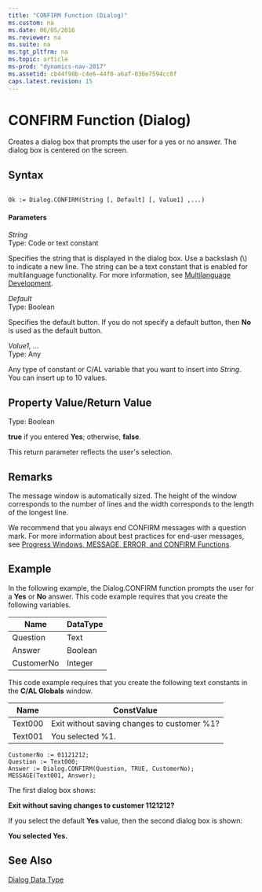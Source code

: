 ```yaml
---
title: "CONFIRM Function (Dialog)"
ms.custom: na
ms.date: 06/05/2016
ms.reviewer: na
ms.suite: na
ms.tgt_pltfrm: na
ms.topic: article
ms-prod: "dynamics-nav-2017"
ms.assetid: cb44f98b-c4e6-44f0-a6af-030e7594cc8f
caps.latest.revision: 15
---
```

# CONFIRM Function (Dialog)
Creates a dialog box that prompts the user for a yes or no answer. The dialog box is centered on the screen.  

## Syntax  

```  

Ok := Dialog.CONFIRM(String [, Default] [, Value1] ,...)  
```  

#### Parameters  
 *String*  
 Type: Code or text constant  

 Specifies the string that is displayed in the dialog box. Use a backslash \(\\\) to indicate a new line. The string can be a text constant that is enabled for multilanguage functionality. For more information, see [Multilanguage Development](Multilanguage-Development.md).  

 *Default*  
 Type: Boolean  

 Specifies the default button. If you do not specify a default button, then **No** is used as the default button.  

 *Value1, …*  
 Type: Any  

 Any type of constant or C/AL variable that you want to insert into *String*. You can insert up to 10 values.  

## Property Value/Return Value  
 Type: Boolean  

 **true** if you entered **Yes**; otherwise, **false**.  

 This return parameter reflects the user's selection.  

## Remarks  
 The message window is automatically sized. The height of the window corresponds to the number of lines and the width corresponds to the length of the longest line.  

 We recommend that you always end CONFIRM messages with a question mark. For more information about best practices for end-user messages, see [Progress Windows, MESSAGE, ERROR, and CONFIRM Functions](Progress-Windows--MESSAGE--ERROR--and-CONFIRM-Functions.md).  

## Example  
 In the following example, the Dialog.CONFIRM function prompts the user for a **Yes** or **No** answer. This code example requires that you create the following variables.  

|Name|DataType|  
|----------|--------------|  
|Question|Text|  
|Answer|Boolean|  
|CustomerNo|Integer|  

 This code example requires that you create the following text constants in the **C/AL Globals** window.  

|Name|ConstValue|  
|----------|----------------|  
|Text000|Exit without saving changes to customer %1?|  
|Text001|You selected %1.|  

```  
CustomerNo := 01121212;  
Question := Text000;  
Answer := Dialog.CONFIRM(Question, TRUE, CustomerNo);  
MESSAGE(Text001, Answer);  
```  

 The first dialog box shows:  

 **Exit without saving changes to customer 1121212?**  

 If you select the default **Yes** value, then the second dialog box is shown:  

 **You selected Yes.**  

## See Also  
 [Dialog Data Type](Dialog-Data-Type.md)
